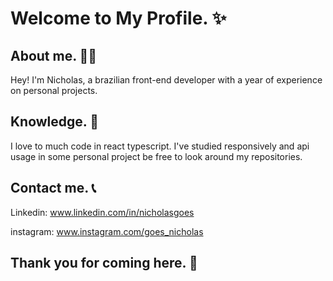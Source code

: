 # Welcome to My Profile. ✨

## About me. 🕵️‍♂️

Hey! I'm Nicholas, a brazilian front-end developer with a year of experience on personal projects.

## Knowledge. 🧠

I love to much code in react typescript.
I've studied responsively and api usage in some personal project be free to look around my repositories.

## Contact me. 📞

Linkedin: www.linkedin.com/in/nicholasgoes

instagram: www.instagram.com/goes_nicholas

## Thank you for coming here. 👋
